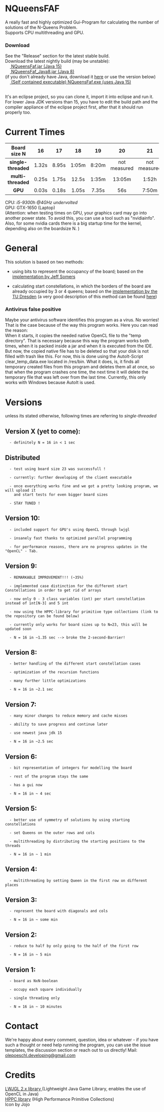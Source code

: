 # NQueensFAF
<!--img src="https://www.student.hs-mittweida.de/~opoeschl/data/queenFire_FAF.png" width="200" height="200" align="right" /-->

A really fast and highly optimized Gui-Program for calculating the number of solutions of the N-Queens Problem.
<br>Supports CPU multithreading and GPU.

### Download
See the "Release" section for the latest stable build. <br>
Download the latest nightly build (may be unstable):     
&nbsp;&nbsp;&nbsp;&nbsp;<a href="https://www.student.hs-mittweida.de/~opoeschl/executables/NQueensFaf.jar"> NQueensFaf.jar (Java 15) </a>
<br>&nbsp;&nbsp;&nbsp;&nbsp;<a href="https://www.student.hs-mittweida.de/~opoeschl/executables/NQueensFaf_Java8.jar"> NQueensFaf_Java8.jar (Java 8) </a>
<br>(if you don't already have Java, download it <a href="https://www.java.com/en/download/manual.jsp">here</a> or use the version below)
<br>&nbsp;&nbsp;&nbsp;&nbsp;<a href="https://www.student.hs-mittweida.de/~opoeschl/executables/NQueensFaf.exe"> (Self contained executable) NQueensFaf.exe (uses Java 15) </a>
 
<br> It's an eclipse project, so you can clone it, import it into eclipse and run it.
For lower Java JDK versions than 15, you have to edit the build path and the compiler appliance of the eclipse project first, after that it should run properly too.

# Current Times

|      Board size N     |        16       |     17    |     18    |     19    |      20      |      21      |      22      |       23       |
|      :----------:     |       :-:       |    :-:    |    :-:    |    :-:    |      :-:     |      :-:     |      :-:     |       :-:      |
|  __single-threaded__  |      1.32s      |   8.95s   |   1:05m   |   8:20m   | not measured | not measured | not measured |  not measured  |
|   __multi-threaded__  |      0.25s      |   1.75s   |   12.5s   |   1:35m   |    13:05m    |     1:52h    |     16:18h   |  not measured  |
|        __GPU__        |      0.03s      |   0.18s   |   1.05s   |   7.35s   |      56s     |     7:50m    |     1:07h    |     10:25h     |

CPU: *i5-9300h @4GHz undervolted* <br>
GPU: GTX-1650 (Laptop) <br>
(Attention: when testing times on GPU, your graphics card may go into another power state. To avoid this, you can use a tool such as "nvidiainfo". Also, for some nvidia cards there is a big startup time for the kernel, depending also on the boardsize N. )

# General
This solution is based on two methods:

- using bits to represent the occupancy of the board; based on the <a href="http://users.rcn.com/liusomers/nqueen_demo/nqueens.html">implementation by Jeff Somers </a>
      
- calculating start constellations, in which the borders of the board are already occupied by 3 or 4 queens; based on the <a href="https://tu-dresden.de">implementation by the TU Dresden</a> (a very good description of this method can be found <a href="http://www.nqueens.de/sub/SearchAlgoUseSymm.en.html">here</a>)

### Antivirus false positive
Maybe your antivirus software identifies this program as a virus. No worries! That is the case because of the way this program works. Here you can read the reason: <br>
When it starts, it copies the needed native OpenCL file to the "temp directory". That is necessary because this way the program works both times, when it is packed inside a jar and when it is executed from the IDE. But now, the copied native file has to be deleted so that your disk is not filled with trash like this. For now, this is done using the AutoIt-Script clear_temp_data.exe located in /res/bin. What it does, is, it finds all temporary created files from this program and deletes them all at once, so that when the program crashes one time, the next time it will delete the temporary file that was left over from the last time. Currently, this only works with Windows because AutoIt is used.

# Versions
unless its stated otherwise, following times are referring to *single-threaded*

## Version X (yet to come):
      - definitely N = 16 in < 1 sec
      
## Distributed
      - test using board size 23 was successfull !
      
      - currently: further developing of the client executable
      
      - once everything works fine and we got a pretty looking program, we will upload it
        and start tests for even bigger board sizes
        
      - STAY TUNED !
      
## Version 10:
      - included support for GPU's using OpenCL through lwjgl
      
      - insanely fast thanks to optimized parallel programming

      - for performance reasons, there are no progress updates in the "OpenCL" - Tab.
## Version 9:
      - REMARKABLE IMPROVEMENT!!! (~35%)

      - implemented case distinction for the different start Constellations in order to get rid of arrays
      
      - now only 0 - 3 class variables (int) per start constellation instead of int[N-3] and 5 int
      
      - now using the HPPC-library for primitive type collections (link to the repository can be found below)
      
      - currently only works for board sizes up to N=23, this will be updated soon
      
      - N = 16 in ~1.35 sec --> broke the 2-second-Barrier!
## Version 8:
      - better handling of the different start constellation cases
      
      - optimization of the recursion functions
      
      - many further little optimizations

      - N = 16 in ~2.1 sec
## Version 7:
      - many minor changes to reduce memory and cache misses
      
      - ability to save progress and continue later
      
      - use newest java jdk 15
      
      - N = 16 in ~2.5 sec
## Version 6:
      - bit representation of integers for modelling the board
      
      - rest of the program stays the same
      
      - has a gui now
      
      - N = 16 in ~ 4 sec
## Version 5:
      - better use of symmetry of solutions by using starting constellations
      
      - set Queens on the outer rows and cols
      
      - multithreading by distributing the starting positions to the threads
      
      - N = 16 in ~ 1 min     
## Version 4:
      - multithreading by setting Queen in the first row on different places
## Version 3:
      - represent the board with diagonals and cols 
      
      - N = 16 in ~ some min
## Version 2:
      - reduce to half by only going to the half of the first row
      
      - N = 16 in ~ 5 min
## Version 1: 
      - board as NxN-boolean
      
      - occupy each square individually
      
      - single threading only
      
      - N = 16 in ~ 10 minutes
      
 
# Contact
We're happy about every comment, question, idea or whatever - if you have such a thought or need help running the program, you can use the issue templates, the discussion section or reach out to us directly!
Mail: olepoeschl.developing@gmail.com
      
# Credits
<a href="http://legacy.lwjgl.org/"> LWJGL 2.x library </a> (Lightweight Java Game Library, enables the use of OpenCL in Java) <br>
<a href="https://github.com/carrotsearch/hppc">HPPC library</a> (High Performance Primitive Collections) <br>
Icon by Jojo


